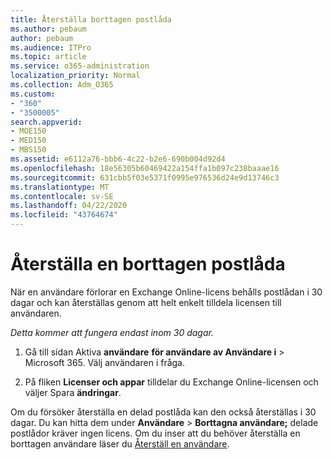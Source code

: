 ```yaml
---
title: Återställa borttagen postlåda
ms.author: pebaum
author: pebaum
ms.audience: ITPro
ms.topic: article
ms.service: o365-administration
localization_priority: Normal
ms.collection: Adm_O365
ms.custom:
- "360"
- "3500005"
search.appverid:
- MOE150
- MED150
- MBS150
ms.assetid: e6112a76-bbb6-4c22-b2e6-690b004d92d4
ms.openlocfilehash: 18e56305b60469422a154ffa1b097c238baaae16
ms.sourcegitcommit: 631cbb5f03e5371f0995e976536d24e9d13746c3
ms.translationtype: MT
ms.contentlocale: sv-SE
ms.lasthandoff: 04/22/2020
ms.locfileid: "43764674"
---
```

# <a name="restore-a-deleted-mailbox"></a>Återställa en borttagen postlåda

När en användare förlorar en Exchange Online-licens behålls postlådan i 30 dagar och kan återställas genom att helt enkelt tilldela licensen till användaren.
  
 *Detta kommer att fungera endast inom 30 dagar.*  
  
1. Gå till sidan Aktiva **användare** **för användare av Användare i** \> Microsoft 365. Välj användaren i fråga.

2. På fliken **Licenser och appar** tilldelar du Exchange Online-licensen och väljer Spara **ändringar**.

Om du försöker återställa en delad postlåda kan den också återställas i 30 dagar. Du kan hitta dem under **Användare** \> **Borttagna användare;** delade postlådor kräver ingen licens. Om du inser att du behöver återställa en borttagen användare läser du [Återställ en användare](https://docs.microsoft.com/office365/admin/add-users/restore-user).
  